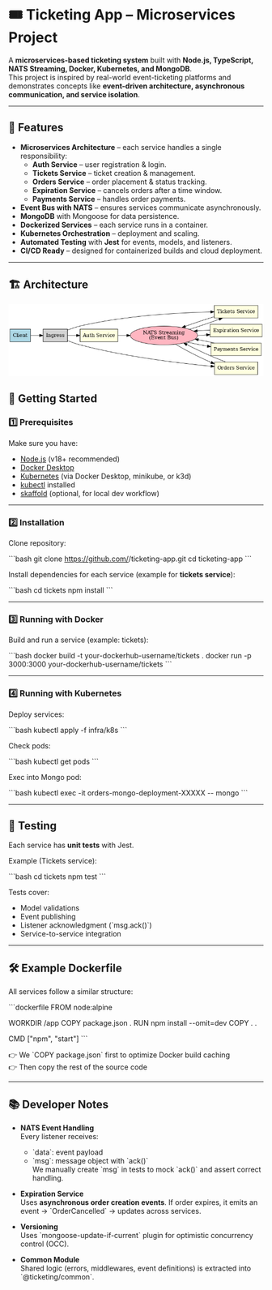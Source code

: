# 🎟️ Ticketing App – Microservices Project

A **microservices-based ticketing system** built with **Node.js, TypeScript, NATS Streaming, Docker, Kubernetes, and MongoDB**.  
This project is inspired by real-world event-ticketing platforms and demonstrates concepts like **event-driven architecture, asynchronous communication, and service isolation**.

---

## 📌 Features

- **Microservices Architecture** – each service handles a single responsibility:
  - **Auth Service** – user registration & login.
  - **Tickets Service** – ticket creation & management.
  - **Orders Service** – order placement & status tracking.
  - **Expiration Service** – cancels orders after a time window.
  - **Payments Service** – handles order payments.
- **Event Bus with NATS** – ensures services communicate asynchronously.
- **MongoDB** with Mongoose for data persistence.
- **Dockerized Services** – each service runs in a container.
- **Kubernetes Orchestration** – deployment and scaling.
- **Automated Testing** with **Jest** for events, models, and listeners.
- **CI/CD Ready** – designed for containerized builds and cloud deployment.

---

## 🏗️ Architecture

![Ticketing Architecture](./docs/ticketing_architecture.png)

## 🚀 Getting Started

### 1️⃣ Prerequisites

Make sure you have:

- [Node.js](https://nodejs.org/) (v18+ recommended)
- [Docker Desktop](https://www.docker.com/products/docker-desktop)
- [Kubernetes](https://kubernetes.io/) (via Docker Desktop, minikube, or k3d)
- [kubectl](https://kubernetes.io/docs/tasks/tools/install-kubectl/) installed
- [skaffold](https://skaffold.dev/) (optional, for local dev workflow)

---

### 2️⃣ Installation

Clone repository:

\`\`\`bash
git clone https://github.com/<your-username>/ticketing-app.git
cd ticketing-app
\`\`\`

Install dependencies for each service (example for **tickets service**):

\`\`\`bash
cd tickets
npm install
\`\`\`

---

### 3️⃣ Running with Docker

Build and run a service (example: tickets):

\`\`\`bash
docker build -t your-dockerhub-username/tickets .
docker run -p 3000:3000 your-dockerhub-username/tickets
\`\`\`

---

### 4️⃣ Running with Kubernetes

Deploy services:

\`\`\`bash
kubectl apply -f infra/k8s
\`\`\`

Check pods:

\`\`\`bash
kubectl get pods
\`\`\`

Exec into Mongo pod:

\`\`\`bash
kubectl exec -it orders-mongo-deployment-XXXXX -- mongo
\`\`\`

---

## 🧪 Testing

Each service has **unit tests** with Jest.

Example (Tickets service):

\`\`\`bash
cd tickets
npm test
\`\`\`

Tests cover:

- Model validations
- Event publishing
- Listener acknowledgment (\`msg.ack()\`)
- Service-to-service integration

---

## 🛠️ Example Dockerfile

All services follow a similar structure:

\`\`\`dockerfile
FROM node:alpine

WORKDIR /app
COPY package.json .
RUN npm install --omit=dev
COPY . .

CMD ["npm", "start"]
\`\`\`

👉 We \`COPY package.json\` first to optimize Docker build caching  
👉 Then copy the rest of the source code

---

## 📚 Developer Notes

- **NATS Event Handling**  
  Every listener receives:

  - \`data\`: event payload
  - \`msg\`: message object with \`ack()\`  
    We manually create \`msg\` in tests to mock \`ack()\` and assert correct handling.

- **Expiration Service**  
  Uses **asynchronous order creation events**. If order expires, it emits an event → \`OrderCancelled\` → updates across services.

- **Versioning**  
  Uses \`mongoose-update-if-current\` plugin for optimistic concurrency control (OCC).

- **Common Module**  
  Shared logic (errors, middlewares, event definitions) is extracted into \`@ticketing/common\`.
